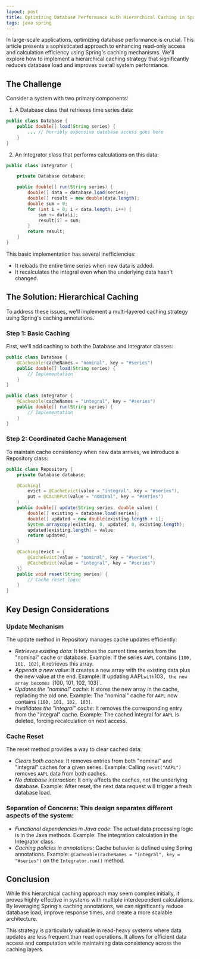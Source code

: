 ```yaml
---
layout: post
title: Optimizing Database Performance with Hierarchical Caching in Spring
tags: java spring
---
```


In large-scale applications, optimizing database performance is crucial. This article presents a sophisticated approach to enhancing read-only access and calculation efficiency using Spring's caching mechanisms. We'll explore how to implement a hierarchical caching strategy that significantly reduces database load and improves overall system performance.

## The Challenge

Consider a system with two primary components:

1. A Database class that retrieves time series data:

```java
public class Database {
    public double[] load(String series) {
        ... // horribly expensive database access goes here
    }
}
```

2. An Integrator class that performs calculations on this data:

```java
public class Integrator {

    private Database database;

    public double[] run(String series) {
        double[] data = database.load(series);
        double[] result = new double[data.length];
        double sum = 0;
        for (int i = 0; i < data.length; i++) {
            sum += data[i];
            result[i] = sum;
        }
        return result;
    }
}
```

This basic implementation has several inefficiencies:

- It reloads the entire time series when new data is added.
- It recalculates the integral even when the underlying data hasn't changed.

## The Solution: Hierarchical Caching

To address these issues, we'll implement a multi-layered caching strategy using Spring's caching annotations.

### Step 1: Basic Caching

First, we'll add caching to both the Database and Integrator classes:

```java
public class Database {
    @Cacheable(cacheNames = "nominal", key = "#series")
    public double[] load(String series) {
        // Implementation
    }
}

public class Integrator {
    @Cacheable(cacheNames = "integral", key = "#series")
    public double[] run(String series) {
        // Implementation
    }
}
```

### Step 2: Coordinated Cache Management

To maintain cache consistency when new data arrives, we introduce a Repository class:

```java
public class Repository {
    private Database database;

    @Caching(
        evict = @CacheEvict(value = "integral", key = "#series"),
        put = @CachePut(value = "nominal", key = "#series")
    )
    public double[] update(String series, double value) {
        double[] existing = database.load(series);
        double[] updated = new double[existing.length + 1];
        System.arraycopy(existing, 0, updated, 0, existing.length);
        updated[existing.length] = value;
        return updated;
    }

    @Caching(evict = {
        @CacheEvict(value = "nominal", key = "#series"),
        @CacheEvict(value = "integral", key = "#series")
    })
    public void reset(String series) {
        // Cache reset logic
    }
}
```

## Key Design Considerations

### Update Mechanism

The update method in Repository manages cache updates efficiently:
- _Retrieves existing data_: It fetches the current time series from the "nominal" cache or database. Example: If the series `AAPL` contains `[100, 101, 102]`, it retrieves this array.
- _Appends a new value_: It creates a new array with the existing data plus the new value at the end. Example: If updating AAPL` with `103`, the new array becomes `[100, 101, 102, 103]`.
- _Updates the "nominal" cache_: It stores the new array in the cache, replacing the old one. Example: The "nominal" cache for `AAPL` now contains `[100, 101, 102, 103]`.
- _Invalidates the "integral" cache_: It removes the corresponding entry from the "integral" cache. Example: The cached integral for `AAPL` is deleted, forcing recalculation on next access.

### Cache Reset

The reset method provides a way to clear cached data:
- _Clears both caches_: It removes entries from both "nominal" and "integral" caches for a given series. Example: Calling `reset("AAPL")` removes `AAPL` data from both caches.
- _No database interaction_: It only affects the caches, not the underlying database. Example: After reset, the next data request will trigger a fresh database load.

### Separation of Concerns: This design separates different aspects of the system:

- _Functional dependencies in Java code_: The actual data processing logic is in the Java methods. Example: The integration calculation in the Integrator class.
- _Caching policies in annotations_: Cache behavior is defined using Spring annotations. Example: `@Cacheable(cacheNames = "integral", key = "#series")` on the `Integrator.run()` method.

## Conclusion

While this hierarchical caching approach may seem complex initially, it proves highly effective in systems with multiple interdependent calculations. By leveraging Spring's caching annotations, we can significantly reduce database load, improve response times, and create a more scalable architecture.

This strategy is particularly valuable in read-heavy systems where data updates are less frequent than read operations. It allows for efficient data access and computation while maintaining data consistency across the caching layers.